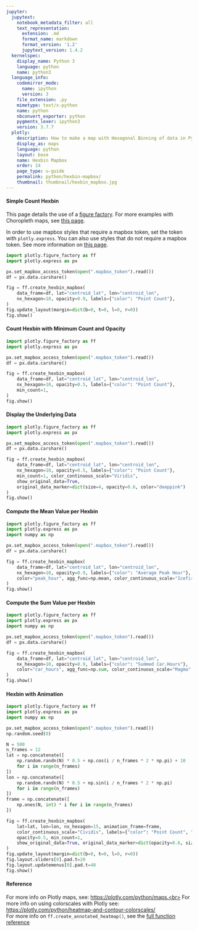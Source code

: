 ```yaml
---
jupyter:
  jupytext:
    notebook_metadata_filter: all
    text_representation:
      extension: .md
      format_name: markdown
      format_version: '1.2'
      jupytext_version: 1.4.2
  kernelspec:
    display_name: Python 3
    language: python
    name: python3
  language_info:
    codemirror_mode:
      name: ipython
      version: 3
    file_extension: .py
    mimetype: text/x-python
    name: python
    nbconvert_exporter: python
    pygments_lexer: ipython3
    version: 3.7.7
  plotly:
    description: How to make a map with Hexagonal Binning of data in Python with Plotly.
    display_as: maps
    language: python
    layout: base
    name: Hexbin Mapbox
    order: 14
    page_type: u-guide
    permalink: python/hexbin-mapbox/
    thumbnail: thumbnail/hexbin_mapbox.jpg
---
```


#### Simple Count Hexbin

This page details the use of a [figure factory](/python/figure-factories/). For more examples with Choropleth maps, see [this page](/python/choropleth-maps/).

In order to use mapbox styles that require a mapbox token, set the token with `plotly.express`. You can also use styles that do not require a mapbox token. See more information on [this page](/python/mapbox-layers/).

```python
import plotly.figure_factory as ff
import plotly.express as px

px.set_mapbox_access_token(open(".mapbox_token").read())
df = px.data.carshare()

fig = ff.create_hexbin_mapbox(
    data_frame=df, lat="centroid_lat", lon="centroid_lon",
    nx_hexagon=10, opacity=0.9, labels={"color": "Point Count"},
)
fig.update_layout(margin=dict(b=0, t=0, l=0, r=0))
fig.show()
```

#### Count Hexbin with Minimum Count and Opacity

```python
import plotly.figure_factory as ff
import plotly.express as px

px.set_mapbox_access_token(open(".mapbox_token").read())
df = px.data.carshare()

fig = ff.create_hexbin_mapbox(
    data_frame=df, lat="centroid_lat", lon="centroid_lon",
    nx_hexagon=10, opacity=0.5, labels={"color": "Point Count"},
    min_count=1,
)
fig.show()
```

#### Display the Underlying Data

```python
import plotly.figure_factory as ff
import plotly.express as px

px.set_mapbox_access_token(open(".mapbox_token").read())
df = px.data.carshare()

fig = ff.create_hexbin_mapbox(
    data_frame=df, lat="centroid_lat", lon="centroid_lon",
    nx_hexagon=10, opacity=0.5, labels={"color": "Point Count"},
    min_count=1, color_continuous_scale="Viridis",
    show_original_data=True,
    original_data_marker=dict(size=4, opacity=0.6, color="deeppink")
)
fig.show()
```

#### Compute the Mean Value per Hexbin

```python
import plotly.figure_factory as ff
import plotly.express as px
import numpy as np

px.set_mapbox_access_token(open(".mapbox_token").read())
df = px.data.carshare()

fig = ff.create_hexbin_mapbox(
    data_frame=df, lat="centroid_lat", lon="centroid_lon",
    nx_hexagon=10, opacity=0.9, labels={"color": "Average Peak Hour"},
    color="peak_hour", agg_func=np.mean, color_continuous_scale="Icefire", range_color=[0,23]
)
fig.show()
```

#### Compute the Sum Value per Hexbin

```python
import plotly.figure_factory as ff
import plotly.express as px
import numpy as np

px.set_mapbox_access_token(open(".mapbox_token").read())
df = px.data.carshare()

fig = ff.create_hexbin_mapbox(
    data_frame=df, lat="centroid_lat", lon="centroid_lon",
    nx_hexagon=10, opacity=0.9, labels={"color": "Summed Car.Hours"},
    color="car_hours", agg_func=np.sum, color_continuous_scale="Magma"
)
fig.show()
```

#### Hexbin with Animation

```python
import plotly.figure_factory as ff
import plotly.express as px
import numpy as np

px.set_mapbox_access_token(open(".mapbox_token").read())
np.random.seed(0)

N = 500
n_frames = 12
lat = np.concatenate([
    np.random.randn(N) * 0.5 + np.cos(i / n_frames * 2 * np.pi) + 10
    for i in range(n_frames)
])
lon = np.concatenate([
    np.random.randn(N) * 0.5 + np.sin(i / n_frames * 2 * np.pi)
    for i in range(n_frames)
])
frame = np.concatenate([
    np.ones(N, int) * i for i in range(n_frames)
])

fig = ff.create_hexbin_mapbox(
    lat=lat, lon=lon, nx_hexagon=15, animation_frame=frame,
    color_continuous_scale="Cividis", labels={"color": "Point Count", "frame": "Period"},
    opacity=0.5, min_count=1,
    show_original_data=True, original_data_marker=dict(opacity=0.6, size=4, color="deeppink")
)
fig.update_layout(margin=dict(b=0, t=0, l=0, r=0))
fig.layout.sliders[0].pad.t=20
fig.layout.updatemenus[0].pad.t=40
fig.show()
```

#### Reference

For more info on Plotly maps, see: https://plotly.com/python/maps.<br> For more info on using colorscales with Plotly see: https://plotly.com/python/heatmap-and-contour-colorscales/ <br>For more info on `ff.create_annotated_heatmap()`, see the [full function reference](https://plotly.com/python-api-reference/generated/plotly.figure_factory.create_hexbin_mapbox.html#plotly.figure_factory.create_hexbin_mapbox)

